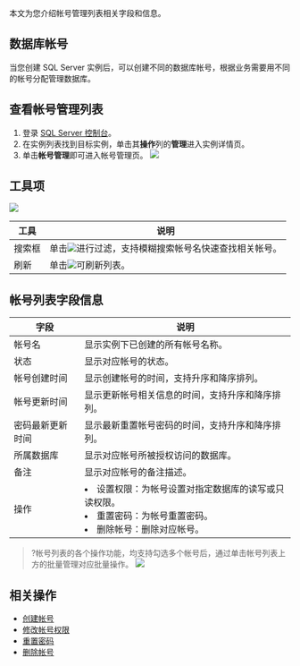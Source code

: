本文为您介绍帐号管理列表相关字段和信息。

## 数据库帐号
当您创建 SQL Server 实例后，可以创建不同的数据库帐号，根据业务需要用不同的帐号分配管理数据库。

## 查看帐号管理列表
1. 登录 [SQL Server 控制台](https://console.cloud.tencent.com/sqlserver)。
2. 在实例列表找到目标实例，单击其**操作**列的**管理**进入实例详情页。
3. 单击**帐号管理**即可进入帐号管理页。
![](https://qcloudimg.tencent-cloud.cn/raw/710389c2196211ad2685625eadc0011d.png)

## 工具项
![](https://qcloudimg.tencent-cloud.cn/raw/b5425c3301a8636085b296ad84d7fede.png)

| 工具 | 说明 |
|---------|---------|
| 搜索框 | 单击![](https://qcloudimg.tencent-cloud.cn/raw/4e9962a6b05796851af7e63f3bea18dc.png)进行过滤，支持模糊搜索帐号名快速查找相关帐号。 |
| 刷新 | 单击![](https://qcloudimg.tencent-cloud.cn/raw/309481e9077b12e66da812127caa683a.png)可刷新列表。 |

## 帐号列表字段信息

| 字段 | 说明 |
|---------|---------|
| 帐号名 | 显示实例下已创建的所有帐号名称。 |
| 状态 | 显示对应帐号的状态。 |
| 帐号创建时间 | 显示创建帐号的时间，支持升序和降序排列。 |
| 帐号更新时间 | 显示更新帐号相关信息的时间，支持升序和降序排列。 |
| 密码最新更新时间 | 显示最新重置帐号密码的时间，支持升序和降序排列。 |
| 所属数据库 | 显示对应帐号所被授权访问的数据库。 |
| 备注 | 显示对应帐号的备注描述。 |
| 操作 | <li>设置权限：为帐号设置对指定数据库的读写或只读权限。<li>重置密码：为帐号重置密码。<li>删除帐号：删除对应帐号。 |

>?帐号列表的各个操作功能，均支持勾选多个帐号后，通过单击帐号列表上方的批量管理对应批量操作。
>![](https://qcloudimg.tencent-cloud.cn/raw/d0fcf8973ccb6f6030b239f14bbe764d.png)

## 相关操作
- [创建帐号](https://cloud.tencent.com/document/product/238/7521)
- [修改帐号权限](https://cloud.tencent.com/document/product/238/43236)
- [重置密码](https://cloud.tencent.com/document/product/238/43235)
- [删除帐号](https://cloud.tencent.com/document/product/238/43237)

  

